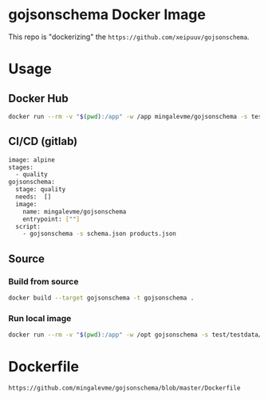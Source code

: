 # gojsonschema Docker Image

This repo is "dockerizing" the `https://github.com/xeipuuv/gojsonschema`.

# Usage

## Docker Hub

```sh
docker run --rm -v "$(pwd):/app" -w /app mingalevme/gojsonschema -s test/testdata/schema.json test/testdata/document-valid.json
```

## CI/CD (gitlab)

```sh
image: alpine
stages:
  - quality
gojsonschema:
  stage: quality
  needs:  []
  image:
    name: mingalevme/gojsonschema
    entrypoint: [""]
  script:
    - gojsonschema -s schema.json products.json
```

## Source

### Build from source

```sh
docker build --target gojsonschema -t gojsonschema .
```

### Run local image

```sh
docker run --rm -v "$(pwd):/app" -w /opt gojsonschema -s test/testdata/schema.json test/testdata/document-valid.json
```

# Dockerfile
```sh
https://github.com/mingalevme/gojsonschema/blob/master/Dockerfile
```
